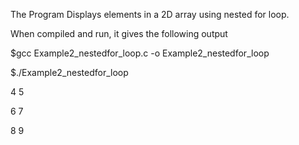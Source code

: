 The Program Displays elements in a 2D array using nested for loop.

When compiled and run, it gives the following output

$gcc Example2_nestedfor_loop.c -o Example2_nestedfor_loop

$./Example2_nestedfor_loop

 4 5

 6 7

 8 9

